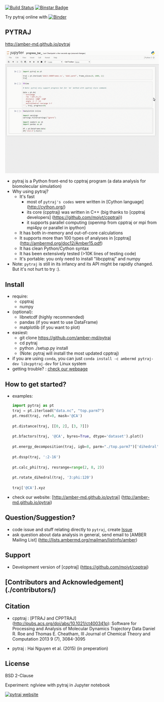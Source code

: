 [![Build Status](https://travis-ci.org/Amber-MD/pytraj.svg?branch=master)](https://travis-ci.org/Amber-MD/pytraj)
[![Binstar Badge](https://binstar.org/ambermd/pytraj-dev/badges/version.svg)](https://binstar.org/ambermd/pytraj-dev/)

Try pytraj online with [![Binder](http://mybinder.org/images/logo.svg)](http://mybinder.org/repo/hainm/notebook-pytraj)

PYTRAJ
------

http://amber-md.github.io/pytraj

[![pytraj website](./examples/progress_bar.gif)](http://amber-md.github.io/pytraj/latest/index.html)

- pytraj is a Python front-end to cpptraj program (a data analysis for biomolecular simulation)
- Why using pytraj?
    * It's fast
        * most of `pytraj's codes` were written in [Cython language] (http://cython.org/)
        * its core (cpptraj) was written in C++ (big thanks to [cpptraj developers] (https://github.com/mojyt/cpptraj))
        * it supports parallel computing (openmp from cpptraj or mpi from mpi4py or parallel in ipython)
    * It has both in-memory and out-of-core calculations
    * It supports more than 100 types of analyses in [cpptraj] (http://ambermd.org/doc12/Amber15.pdf)
    * It has clean Python/Cython syntax
    * It has been extensively tested (>10K lines of testing code)
    * It's portable: you only need to install "libcpptraj" and numpy
- Note: `pytraj` is still in its infancy and its API might be rapidly changed. But it's not hurt to try :).


Install
-------
- require:
    - cpptraj
    - numpy
- (optional):
    - libnetcdf (highly recommended)
    - pandas (if you want to use DataFrame) 
    - matplotlib (if you want to plot)
- easiest:
    * git clone https://github.com/amber-md/pytraj
    * cd pytraj
    * python ./setup.py install
    * (Note: pytraj will install the most updated cpptraj)
- if you are using `conda`, you can just `conda install -c ambermd pytraj-dev libcpptraj-dev` for Linux system
- getting trouble? : [check our webpage](http://amber-md.github.io/pytraj/doc/build/html/installation.html)

How to get started?
------------------
- examples: 

    ```python
    import pytraj as pt
    traj = pt.iterload("data.nc", "top.parm7")
    pt.rmsd(traj, ref=0, mask='@CA')

    pt.distance(traj, [[0, 2], [3, 7]])

    pt.bfactors(traj, '@CA', byres=True, dtype='dataset').plot()

    pt.energy_decomposition(traj, igb=8, parm="./top.parm7")['dihedral']

    pt.dssp(traj, ':2-16')

    pt.calc_phi(traj, resrange=range(2, 8, 2))

    pt.rotate_dihedral(traj, '3:phi:120')

    traj['@CA'].xyz

    ```
- check our website: [http://amber-md.github.io/pytraj] (http://amber-md.github.io/pytraj)

Question/Suggestion?
--------------------
* code issue and stuff relating directly to `pytraj`, create [Issue](https://github.com/pytraj/pytraj/issues)
* ask question about data analysis in general, send email to [AMBER Mailing List] (http://lists.ambermd.org/mailman/listinfo/amber)

Support
-------
* Development version of [cpptraj] (https://github.com/mojyt/cpptraj)

[Contributors and Acknowledgement] (./contributors/)
----------------------------------------------------

Citation
--------
- cpptraj : [PTRAJ and CPPTRAJ] (http://pubs.acs.org/doi/abs/10.1021/ct400341p): Software for Processing and Analysis of Molecular Dynamics Trajectory Data
Daniel R. Roe and Thomas E. Cheatham, III
Journal of Chemical Theory and Computation 2013 9 (7), 3084-3095 

- pytraj : Hai Nguyen et al. (2015) (in preperation)

License
-------
BSD 2-Clause

Experiment: nglview with pytraj in Jupyter notebook

[![pytraj website](./examples/figures/nglview_pytraj.gif)](http://amber-md.github.io/pytraj/latest/index.html)
